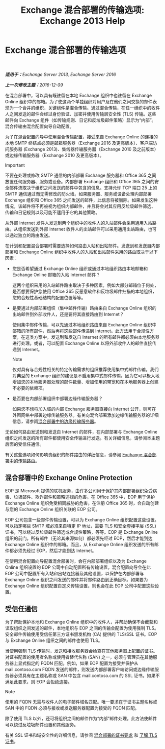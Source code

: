 ﻿---
title: 'Exchange 混合部署的传输选项: Exchange 2013 Help'
TOCTitle: Exchange 混合部署的传输选项
ms:assetid: da605a78-5429-4de8-8b04-bc4c45a41ba1
ms:mtpsurl: https://technet.microsoft.com/zh-cn/library/JJ659055(v=EXCHG.150)
ms:contentKeyID: 50492087
ms.date: 01/11/2018
mtps_version: v=EXCHG.150
ms.translationtype: HT
---

# Exchange 混合部署的传输选项

 

_<strong>适用于：</strong>Exchange Server 2013, Exchange Server 2016_

_<strong>上一次修改主题：</strong>2016-12-09_

在混合部署中，可以具有既驻留在本地 Exchange 组织中也驻留在 Exchange Online 组织中的邮箱。为了使这两个单独组织对用户及在他们之间交换的邮件表现为一个合并的组织，关键组件是混合传输。通过混合传输，在任一组织中的收件人之间发送的邮件会经过身份验证、加密并使用传输层安全性 (TLS) 传输。这些邮件向 Exchange 组件（如传输规则、日记和反垃圾邮件策略）显示为“内部”。混合传输由混合配置向导自动配置。

为了在混合配置向导中使用混合传输配置，接受来自 Exchange Online 的连接的本地 SMTP 终结点必须是邮箱服务器（Exchange 2016 及更高版本）、客户端访问服务器 (Exchange 2013)、集线器传输服务器（Exchange 2010 及之前版本）或边缘传输服务器（Exchange 2010 及更高版本）。

> [!IMPORTANT]
> 不要在处理或修改 SMTP 通信的内部部署 Exchange 服务器和 Office 365 之间放置任何服务器、服务或设备。内部部署 Exchange 组织和 Office 365 之间的安全邮件流取决于组织之间发送的邮件中包含的信息。支持允许 TCP 端口 25 上的 SMTP 通信通过而无需修改的防火墙。如果服务器、服务或设备处理内部部署 Exchange 组织和 Office 365 之间发送的邮件，此信息将被删除。如果发生这种情况，该邮件将不再被视为组织内部邮件，并且将会对其应用反垃圾邮件筛选、 传输和日记规则以及可能不适用于它的其他策略。


从外部 Internet 发件人发送到两个组织中的收件人的入站邮件会采用通用入站路由。从组织发送到外部 Internet 收件人的出站邮件可以采用通用出站路由，也可以通过独立的路由发送。

在计划和配置混合部署时需要选择如何路由入站和出站邮件。发送到和发送自内部部署和 Exchange Online 组织中收件人的入站和出站邮件采用的路由取决于以下因素：

  - 您是否希望通过 Exchange Online 组织或通过本地组织路由本地邮箱和 Exchange Online 邮箱的入站 Internet 邮件？
    
    这两个组织采用的入站邮件路由取决于多种因素，例如大部分邮箱位于何处，是否想要保护您使用 Office 365 反恶意软件和反垃圾邮件扫描的本地组织，您的合规性基础结构的配置位置等等。

  - 是要通过内部部署组织（集中邮件传输）路由来自 Exchange Online 组织的出站邮件到外部收件人，还是要将其直接路由到 Internet？
    
    使用集中邮件传输，可以先通过本地组织路由来自 Exchange Online 组织中邮箱的所有邮件，然后再将这些邮件传递到 Internet。此方法用于合规性方案，在这类方案中，发送到和发送自 Internet 的所有邮件都必须由本地服务器进行处理。或者，可以配置 Exchange Online 以将外部收件人的邮件直接传递到 Internet。
    
    > [!NOTE]
    > 仅对具有与合规性相关的特定传输需求的组织推荐使用集中式邮件传输。我们对典型的 Exchange 组织的建议是不启用集中式邮件传输，因为它可以极大地增加您的本地服务器处理的邮件数量、增加使用的带宽和在本地服务器上创建不必要的依赖项。


  - 是否要在内部部署组织中部署边缘传输服务器？
    
    如果您不想将加入域的内部 Exchange 服务器直接向 Internet 公开，则可在外围网络中部署边缘传输服务器。有关向混合部署添加边缘传输服务器的详细信息，请参阅[混合部署中的边缘传输服务器](edge-transport-servers-with-hybrid-deployments-exchange-2013-help.md)。

无论如何路由发送到和发送自 Internet 的邮件，在内部部署与 Exchange Online 组织之间发送的所有邮件都使用安全传输进行发送。有关详细信息，请参阅本主题后面的受信任通信。

有关这些选项如何影响贵组织的邮件路由的详细信息，请参阅 [Exchange 混合部署中的传输路由](transport-routing-in-exchange-hybrid-deployments-exchange-2013-help.md)。

## 混合部署中的 Exchange Online Protection

EOP 是 Microsoft 提供的联机服务，由许多公司用于保护其内部部署组织免受病毒、垃圾邮件、欺诈邮件和策略违规的危害。在 Office 365 中，EOP 用于保护 Exchange Online 组织免受相同威胁的危害。在注册 Office 365 时，会自动创建与您的 Exchange Online 组织关联的 EOP 公司。

EOP 公司包含一些邮件传输设置，可以为 Exchange Online 组织配置这些设置。可以指定哪些 SMTP 域必须来自特定 IP 地址，需要 TLS 和安全套接字层 (SSL) 证书，可以绕过反垃圾邮件筛选或合规性策略，等等。EOP 是 Exchange Online 组织的前门。所有邮件（无论其来源如何）都必须先经过 EOP，然后才能到达 Exchange Online 组织中的邮箱。而且，从 Exchange Online 组织发送的所有邮件都必须先经过 EOP，然后才能到达 Internet。

在使用混合配置向导配置混合部署时，会在内部部署组织以及为 Exchange Online 组织设置的 EOP 公司中自动配置所有传输设置。混合配置向导会在此 EOP 公司中配置所有入站和出站连接器及其他设置，以保护在内部部署与 Exchange Online 组织之间发送的邮件并将邮件路由到正确目标。如果要为 Exchange Online 组织配置自定义传输设置，则也会在此 EOP 公司中配置这些设置。

## 受信任通信

为了帮助保护本地和 Exchange Online 组织中的收件人，并帮助确保不会截获和读取组织之间发送的邮件，本地组织与 EOP 之间的传输会配置为使用强制 TLS。安全邮件传输使用受信任第三方证书颁发机构 (CA) 提供的 TLS/SSL 证书。EOP 与 Exchange Online 组织之间的邮件也使用 TLS。

当使用强制 TLS 传输时，发送和接收服务器会检查在其他服务器上配置的证书。对证书配置的使用者名称或使用者替代名称 (SAN) 之一，必须与管理员在其他服务器上显式指定的 FQDN 匹配。例如，如果 EOP 配置为接受并保护从 mail.contoso.com FQDN 发送的邮件，则发送内部部署客户端访问或边缘传输服务器必须具有在主题名称或 SAN 中包含 mail.contoso.com 的 SSL 证书。如果不满足此要求，则 EOP 会拒绝连接。

> [!NOTE]
> 使用的 FQDN 无需与收件人的电子邮件域名匹配。唯一要求在于证书主题名称或 SAN 中的 FQDN 必须与接收或发送服务器配置为接受的 FQDN 匹配。


除了使用 TLS 以外，还可将组织之间的邮件作为“内部”邮件处理。此方法使邮件可以绕过反垃圾邮件设置和其他服务。

有关 SSL 证书和域安全性的详细信息，请参阅 [混合部署的证书要求](certificate-requirements-for-hybrid-deployments-exchange-2013-help.md) 和 [了解 TLS 证书](http://go.microsoft.com/fwlink/p/?linkid=187237)。

